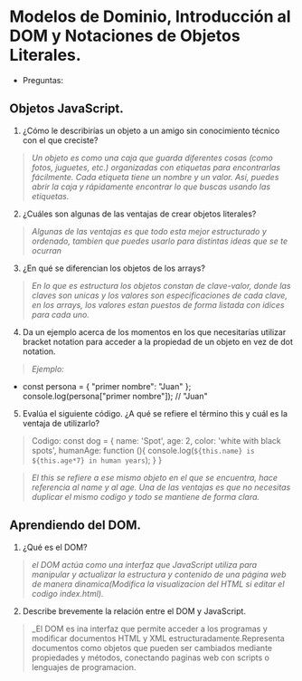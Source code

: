 # Modelos de Dominio, Introducción al DOM y Notaciones de Objetos Literales.

- Preguntas:
## Objetos JavaScript.
1. ¿Cómo le describirías un objeto a un amigo sin conocimiento técnico con el que creciste?
>_Un objeto es como una caja que guarda diferentes cosas (como fotos, juguetes, etc.) organizadas con etiquetas para encontrarlas fácilmente. Cada etiqueta tiene un nombre y un valor. Así, puedes abrir la caja y rápidamente encontrar lo que buscas usando las etiquetas._
2. ¿Cuáles son algunas de las ventajas de crear objetos literales?
>_Algunas de las ventajas es que todo esta mejor estructurado y ordenado, tambien que puedes usarlo para distintas ideas que se te ocurran_
3. ¿En qué se diferencian los objetos de los arrays?
>_En lo que es estructura los objetos constan de clave-valor, donde las claves son unicas y los valores son especificaciones de cada clave, en los arrays, los valores estan puestos de forma listada con idices para cada uno._
4. Da un ejemplo acerca de los momentos en los que necesitarías utilizar bracket notation para acceder a la propiedad de un objeto en vez de dot notation.
>_Ejemplo:_
>
-  const persona = {
  "primer nombre": "Juan"
  };
console.log(persona["primer nombre"]); // "Juan"
5. Evalúa el siguiente código. ¿A qué se refiere el término this y cuál es la ventaja de utilizarlo?
>Codigo:
const dog = {
  name: 'Spot',
  age: 2,
  color: 'white with black spots',
  humanAge: function (){
    console.log(`${this.name} is ${this.age*7} in human years`);
  }
}

>_El this se refiere a ese mismo objeto en el que se encuentra, hace referencia al name y al age. Una de las ventajas es que no necesitas duplicar el mismo codigo y todo se mantiene de forma clara._

## Aprendiendo del DOM.
1. ¿Qué es el DOM?
>_el DOM actúa como una interfaz que JavaScript utiliza para manipular y actualizar la estructura y contenido de una página web de manera dinamica(Modifica la visualizacion del HTML si editar el codigo index.html)._
2. Describe brevemente la relación entre el DOM y JavaScript.
>_El DOM es ina interfaz que permite acceder a los programas y modificar documentos HTML y XML estructuradamente.Representa documentos como objetos que pueden ser cambiados mediante propiedades y métodos, conectando paginas web con scripts o lenguajes de programacion.